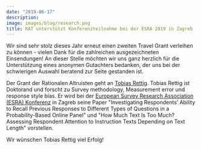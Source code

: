 ```yaml
---
date: "2019-06-17"
description: 
image: images/blog/research.png
title: RAT unterstützt Konferenzteilnahme bei der ESRA 2019 in Zagreb
---
```


Wir sind sehr stolz dieses Jahr erneut einen zweiten Travel Grant verleihen zu können - vielen Dank für die zahlreichen ausgezeichneten Einsendungen! An dieser Stelle möchten wir uns ganz herzlich für die Unterstützung eines anonymen Gutachters bedanken, der uns bei der schwierigen Auswahl beratend zur Seite gestanden ist.

Der Grant der Rationalen Altruisten geht an [Tobias Rettig](https://reforms.uni-mannheim.de/ionas/sowi/reforms/internet_panel/Team/rettig_tobias/). Tobias Rettig ist Doktorand und forscht zu Survey methodology, Measurement error und response style bias. Er wird bei der [European Survey Research Association (ESRA) Konferenz](https://www.europeansurveyresearch.org/conferences/overview) in Zagreb seine Paper "Investigating Respondents’ Ability to Recall Previous Responses to Different Types of Questions in a Probability-Based Online Panel" und "How Much Text Is Too Much? Assessing Respondent Attention to Instruction Texts Depending on Text Length" vorstellen.

Wir wünschen Tobias Rettig viel Erfolg!